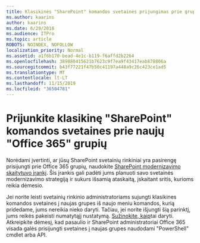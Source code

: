 ```yaml
---
title: Klasikinės "SharePoint" komandos svetainės prijungimas prie grupės
ms.author: kaarins
author: kaarins
ms.date: 6/29/2018
ms.audience: ITPro
ms.topic: article
ROBOTS: NOINDEX, NOFOLLOW
localization_priority: Normal
ms.assetid: a1f6b170-bead-4e1c-b119-f6affd2b2264
ms.openlocfilehash: 389880415621b7623c9f7ea9f43417eab878806a
ms.sourcegitcommit: b43f77221f47b50c41197a448a9c26c423ce1ad5
ms.translationtype: MT
ms.contentlocale: lt-LT
ms.lasthandoff: 11/15/2019
ms.locfileid: "36504781"
---
```

# <a name="connect-classic-sharepoint-team-sites-to-new-office-365-groups"></a>Prijunkite klasikinę "SharePoint" komandos svetaines prie naujų "Office 365" grupių

Norėdami įvertinti, ar jūsų SharePoint svetainių rinkiniai yra pasirengę prisijungti prie Office 365 grupių, naudokite [SharePoint modernizavimo skaitytuvo įrankį](https://go.microsoft.com/fwlink/?linkid=873066). Šis įrankis gali padėti jums planuoti savo svetainės modernizavimo strategiją ir sukurs išsamią ataskaitą, įskaitant sritis, kurioms reikia dėmesio.
  
Jei norite leisti svetainių rinkinio administratoriams sujungti klasikines komandos svetaines į naujas grupes iš naujo meniu komandos, kurią pridedame, jums nereikia nieko daryti. Tačiau, jei norite išjungti šią parinktį, jums reikės pakeisti numatytąjį nustatymą. [Sužinokite, kaip](https://go.microsoft.com/fwlink/?linkid=2004316)tai daryti. Atkreipkite dėmesį, kad pasaulio ir SharePoint administratoriai Office 365 visada galės prisijungti svetaines į naujas grupes naudodami "PowerShell" cmdlet arba API.
  

